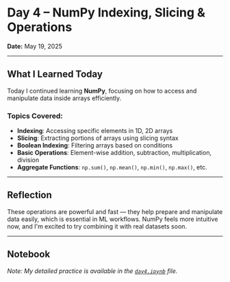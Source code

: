 # Day 4 – NumPy Indexing, Slicing & Operations

**Date:** May 19, 2025

---

## What I Learned Today

Today I continued learning **NumPy**, focusing on how to access and manipulate data inside arrays efficiently.

### Topics Covered:

- **Indexing**: Accessing specific elements in 1D, 2D arrays
- **Slicing**: Extracting portions of arrays using slicing syntax
- **Boolean Indexing**: Filtering arrays based on conditions
- **Basic Operations**: Element-wise addition, subtraction, multiplication, division
- **Aggregate Functions**: `np.sum()`, `np.mean()`, `np.min()`, `np.max()`, etc.

---

## Reflection

These operations are powerful and fast — they help prepare and manipulate data easily, which is essential in ML workflows. NumPy feels more intuitive now, and I'm excited to try combining it with real datasets soon.

---

## Notebook

*Note: My detailed practice is available in the [`day4.ipynb`](day4notes.ipynb) file.*

